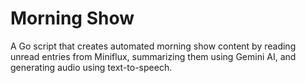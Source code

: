 # Morning Show

A Go script that creates automated morning show content by reading unread entries from Miniflux, summarizing them using Gemini AI, and generating audio using text-to-speech.
